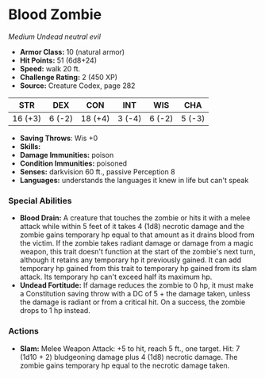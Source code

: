 # Blood Zombie

*Medium* *Undead* *neutral evil*

- **Armor Class:** 10 (natural armor)
- **Hit Points:** 51 (6d8+24)
- **Speed:** walk 20 ft.
- **Challenge Rating:** 2 (450 XP)
- **Source:** Creature Codex, page 282

| STR | DEX | CON | INT | WIS | CHA |
| --- | --- | --- | --- | --- | --- |
| 16 (+3) | 6 (-2) | 18 (+4) | 3 (-4) | 6 (-2) | 5 (-3) |

- **Saving Throws**: Wis +0
- **Skills:** 
- **Damage Immunities:** poison
- **Condition Immunities:** poisoned
- **Senses:** darkvision 60 ft., passive Perception 8
- **Languages:** understands the languages it knew in life but can't speak

### Special Abilities

- **Blood Drain:** A creature that touches the zombie or hits it with a melee attack while within 5 feet of it takes 4 (1d8) necrotic damage and the zombie gains temporary hp equal to that amount as it drains blood from the victim. If the zombie takes radiant damage or damage from a magic weapon, this trait doesn't function at the start of the zombie's next turn, although it retains any temporary hp it previously gained. It can add temporary hp gained from this trait to temporary hp gained from its slam attack. Its temporary hp can't exceed half its maximum hp.
- **Undead Fortitude:** If damage reduces the zombie to 0 hp, it must make a Constitution saving throw with a DC of 5 + the damage taken, unless the damage is radiant or from a critical hit. On a success, the zombie drops to 1 hp instead.

### Actions

- **Slam:** Melee Weapon Attack: +5 to hit, reach 5 ft., one target. Hit: 7 (1d10 + 2) bludgeoning damage plus 4 (1d8) necrotic damage. The zombie gains temporary hp equal to the necrotic damage taken.


